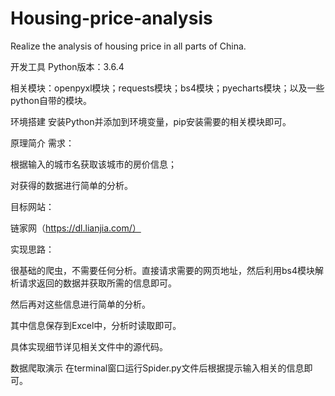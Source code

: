 # Housing-price-analysis
Realize the analysis of housing price in all parts of China.

开发工具
Python版本：3.6.4

相关模块：openpyxl模块；requests模块；bs4模块；pyecharts模块；以及一些python自带的模块。

环境搭建
安装Python并添加到环境变量，pip安装需要的相关模块即可。

原理简介
需求：

根据输入的城市名获取该城市的房价信息；

对获得的数据进行简单的分析。

目标网站：

链家网（https://dl.lianjia.com/）

实现思路：

很基础的爬虫，不需要任何分析。直接请求需要的网页地址，然后利用bs4模块解析请求返回的数据并获取所需的信息即可。

然后再对这些信息进行简单的分析。

其中信息保存到Excel中，分析时读取即可。

具体实现细节详见相关文件中的源代码。

数据爬取演示
在terminal窗口运行Spider.py文件后根据提示输入相关的信息即可。

